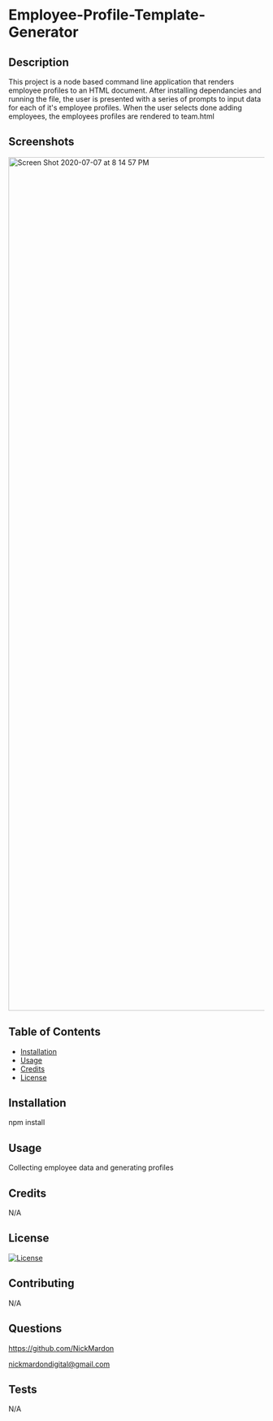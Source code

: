# Employee-Profile-Template-Generator

## Description 

This project is a node based command line application that renders employee profiles to an HTML document.  After installing dependancies and running the file, the user is presented with a series of prompts to input data for each of it's employee profiles.  When the user selects done adding employees, the employees profiles are rendered to team.html

## Screenshots

<img width="1680" alt="Screen Shot 2020-07-07 at 8 14 57 PM" src="https://user-images.githubusercontent.com/64296192/86871230-bb63f280-c08e-11ea-938b-7859b17d9481.png">

## Table of Contents

* [Installation](#installation)
* [Usage](#usage)
* [Credits](#credits)
* [License](#license)


## Installation 

npm install


## Usage 

Collecting employee data and generating profiles


## Credits 

N/A

## License

[![License](https://img.shields.io/badge/License-Apache%202.0-blue.svg)](https://opensource.org/licenses/Apache-2.0)

## Contributing

N/A

## Questions

https://github.com/NickMardon

nickmardondigital@gmail.com

## Tests

N/A
